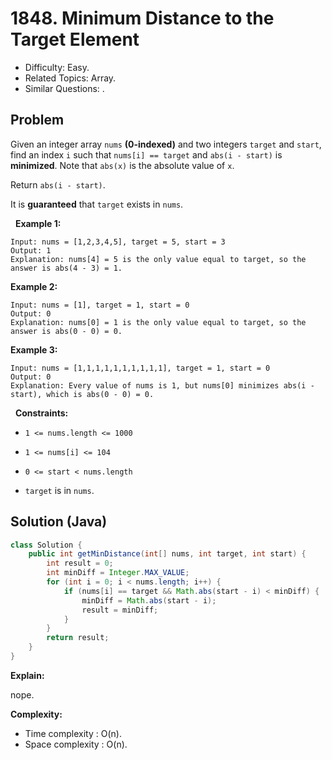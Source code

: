 # 1848. Minimum Distance to the Target Element

- Difficulty: Easy.
- Related Topics: Array.
- Similar Questions: .

## Problem

Given an integer array ```nums``` **(0-indexed)** and two integers ```target``` and ```start```, find an index ```i``` such that ```nums[i] == target``` and ```abs(i - start)``` is **minimized**. Note that ```abs(x)``` is the absolute value of ```x```.

Return ```abs(i - start)```.

It is **guaranteed** that ```target``` exists in ```nums```.

 
**Example 1:**

```
Input: nums = [1,2,3,4,5], target = 5, start = 3
Output: 1
Explanation: nums[4] = 5 is the only value equal to target, so the answer is abs(4 - 3) = 1.
```

**Example 2:**

```
Input: nums = [1], target = 1, start = 0
Output: 0
Explanation: nums[0] = 1 is the only value equal to target, so the answer is abs(0 - 0) = 0.
```

**Example 3:**

```
Input: nums = [1,1,1,1,1,1,1,1,1,1], target = 1, start = 0
Output: 0
Explanation: Every value of nums is 1, but nums[0] minimizes abs(i - start), which is abs(0 - 0) = 0.
```

 
**Constraints:**


	
- ```1 <= nums.length <= 1000```
	
- ```1 <= nums[i] <= 104```
	
- ```0 <= start < nums.length```
	
- ```target``` is in ```nums```.



## Solution (Java)

```java
class Solution {
    public int getMinDistance(int[] nums, int target, int start) {
        int result = 0;
        int minDiff = Integer.MAX_VALUE;
        for (int i = 0; i < nums.length; i++) {
            if (nums[i] == target && Math.abs(start - i) < minDiff) {
                minDiff = Math.abs(start - i);
                result = minDiff;
            }
        }
        return result;
    }
}
```

**Explain:**

nope.

**Complexity:**

* Time complexity : O(n).
* Space complexity : O(n).
